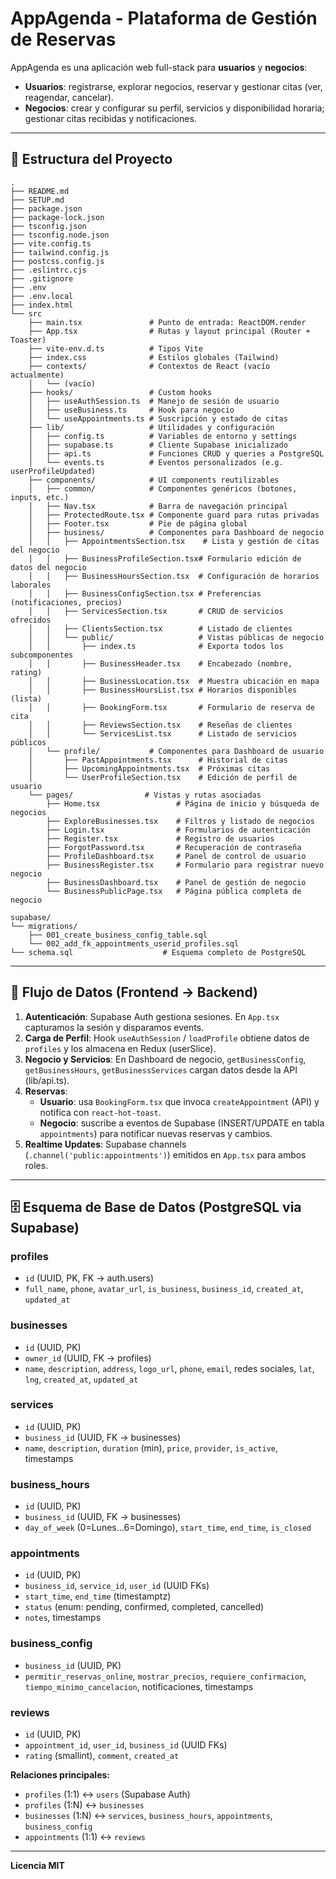 # AppAgenda - Plataforma de Gestión de Reservas

AppAgenda es una aplicación web full-stack para **usuarios** y **negocios**:
- **Usuarios**: registrarse, explorar negocios, reservar y gestionar citas (ver, reagendar, cancelar).
- **Negocios**: crear y configurar su perfil, servicios y disponibilidad horaria; gestionar citas recibidas y notificaciones.

---

## 📂 Estructura del Proyecto

```
.
├── README.md
├── SETUP.md
├── package.json
├── package-lock.json
├── tsconfig.json
├── tsconfig.node.json
├── vite.config.ts
├── tailwind.config.js
├── postcss.config.js
├── .eslintrc.cjs
├── .gitignore
├── .env
├── .env.local
├── index.html
└── src
    ├── main.tsx               # Punto de entrada: ReactDOM.render
    ├── App.tsx                # Rutas y layout principal (Router + Toaster)
    ├── vite-env.d.ts          # Tipos Vite
    ├── index.css              # Estilos globales (Tailwind)
    ├── contexts/              # Contextos de React (vacío actualmente)
    │   └── (vacío)
    ├── hooks/                 # Custom hooks
    │   ├── useAuthSession.ts  # Manejo de sesión de usuario
    │   ├── useBusiness.ts     # Hook para negocio
    │   └── useAppointments.ts # Suscripción y estado de citas
    ├── lib/                   # Utilidades y configuración
    │   ├── config.ts          # Variables de entorno y settings
    │   ├── supabase.ts        # Cliente Supabase inicializado
    │   ├── api.ts             # Funciones CRUD y queries a PostgreSQL
    │   └── events.ts          # Eventos personalizados (e.g. userProfileUpdated)
    ├── components/            # UI components reutilizables
    │   ├── common/            # Componentes genéricos (botones, inputs, etc.)
    │   ├── Nav.tsx            # Barra de navegación principal
    │   ├── ProtectedRoute.tsx # Componente guard para rutas privadas
    │   ├── Footer.tsx         # Pie de página global
    │   ├── business/          # Componentes para Dashboard de negocio
    │   │   ├── AppointmentsSection.tsx    # Lista y gestión de citas del negocio
    │   │   ├── BusinessProfileSection.tsx# Formulario edición de datos del negocio
    │   │   ├── BusinessHoursSection.tsx  # Configuración de horarios laborales
    │   │   ├── BusinessConfigSection.tsx # Preferencias (notificaciones, precios)
    │   │   ├── ServicesSection.tsx       # CRUD de servicios ofrecidos
    │   │   ├── ClientsSection.tsx        # Listado de clientes
    │   │   └── public/                   # Vistas públicas de negocio
    │   │       ├── index.ts              # Exporta todos los subcomponentes
    │   │       ├── BusinessHeader.tsx    # Encabezado (nombre, rating)
    │   │       ├── BusinessLocation.tsx  # Muestra ubicación en mapa
    │   │       ├── BusinessHoursList.tsx # Horarios disponibles (lista)
    │   │       ├── BookingForm.tsx       # Formulario de reserva de cita
    │   │       ├── ReviewsSection.tsx    # Reseñas de clientes
    │   │       └── ServicesList.tsx      # Listado de servicios públicos
    │   └── profile/           # Componentes para Dashboard de usuario
    │       ├── PastAppointments.tsx      # Historial de citas
    │       ├── UpcomingAppointments.tsx  # Próximas citas
    │       └── UserProfileSection.tsx    # Edición de perfil de usuario
    └── pages/                # Vistas y rutas asociadas
        ├── Home.tsx                 # Página de inicio y búsqueda de negocios
        ├── ExploreBusinesses.tsx    # Filtros y listado de negocios
        ├── Login.tsx                # Formularios de autenticación
        ├── Register.tsx             # Registro de usuarios
        ├── ForgotPassword.tsx       # Recuperación de contraseña
        ├── ProfileDashboard.tsx     # Panel de control de usuario
        ├── BusinessRegister.tsx     # Formulario para registrar nuevo negocio
        ├── BusinessDashboard.tsx    # Panel de gestión de negocio
        └── BusinessPublicPage.tsx   # Página pública completa de negocio

supabase/
└── migrations/
    ├── 001_create_business_config_table.sql
    └── 002_add_fk_appointments_userid_profiles.sql
└── schema.sql                    # Esquema completo de PostgreSQL
```

---

## 🔄 Flujo de Datos (Frontend → Backend)

1. **Autenticación**: Supabase Auth gestiona sesiones. En `App.tsx` capturamos la sesión y disparamos events.
2. **Carga de Perfil**: Hook `useAuthSession` / `loadProfile` obtiene datos de `profiles` y los almacena en Redux (userSlice).
3. **Negocio y Servicios**: En Dashboard de negocio, `getBusinessConfig`, `getBusinessHours`, `getBusinessServices` cargan datos desde la API (lib/api.ts).
4. **Reservas**:
   - **Usuario**: usa `BookingForm.tsx` que invoca `createAppointment` (API) y notifica con `react-hot-toast`.
   - **Negocio**: suscribe a eventos de Supabase (INSERT/UPDATE en tabla `appointments`) para notificar nuevas reservas y cambios.
5. **Realtime Updates**: Supabase channels (`.channel('public:appointments')`) emitidos en `App.tsx` para ambos roles.

---

## 🗄️ Esquema de Base de Datos (PostgreSQL via Supabase)

### profiles
- `id` (UUID, PK, FK → auth.users)
- `full_name`, `phone`, `avatar_url`, `is_business`, `business_id`, `created_at`, `updated_at`

### businesses
- `id` (UUID, PK)
- `owner_id` (UUID, FK → profiles)
- `name`, `description`, `address`, `logo_url`, `phone`, `email`, redes sociales, `lat`, `lng`, `created_at`, `updated_at`

### services
- `id` (UUID, PK)
- `business_id` (UUID, FK → businesses)
- `name`, `description`, `duration` (min), `price`, `provider`, `is_active`, timestamps

### business_hours
- `id` (UUID, PK)
- `business_id` (UUID, FK → businesses)
- `day_of_week` (0=Lunes…6=Domingo), `start_time`, `end_time`, `is_closed`

### appointments
- `id` (UUID, PK)
- `business_id`, `service_id`, `user_id` (UUID FKs)
- `start_time`, `end_time` (timestamptz)
- `status` (enum: pending, confirmed, completed, cancelled)
- `notes`, timestamps

### business_config
- `business_id` (UUID, PK)
- `permitir_reservas_online`, `mostrar_precios`, `requiere_confirmacion`, `tiempo_minimo_cancelacion`, notificaciones, timestamps

### reviews
- `id` (UUID, PK)
- `appointment_id`, `user_id`, `business_id` (UUID FKs)
- `rating` (smallint), `comment`, `created_at`

**Relaciones principales:**
- `profiles` (1:1) ↔ `users` (Supabase Auth)
- `profiles` (1:N) ↔ `businesses`
- `businesses` (1:N) ↔ `services`, `business_hours`, `appointments`, `business_config`
- `appointments` (1:1) ↔ `reviews`

---

**Licencia MIT**